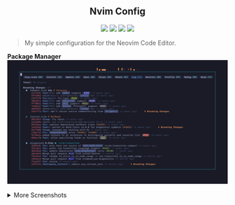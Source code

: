   <div>
  	<h2 align='center'> Nvim Config </h2>
  	<p align='center'>
  		<img src='https://img.shields.io/badge/Kernel-Linux-informational?style=for-the-badge&logo=linux&logoColor=faee0c&color=000000'/>
  		<img src='https://img.shields.io/badge/System-Fedora-informational?style=for-the-badge&logo=fedora&logoColor=3c6eb5&color=3c6eb5'/>
  		<img src='https://img.shields.io/badge/Editor-Neovim-informational?style=for-the-badge&logo=neovim&logoColor=69ef14&color=076694'/>
  		<img src='https://img.shields.io/badge/Code-Lua-informational?style=for-the-badge&logo=lua&logoColor=02027d&color=02027d'/>
  	</p>
  </div>

> My simple configuration for the Neovim Code Editor.

**Package Manager**
![Lazy Nvim](https://github.com/Fausto-Korpsvart/nvim/blob/main/screenshots/01-Lazy-Nvim.png)

<details>
<summary>More Screenshots</summary>
	<p>
		<b>Alpha</b>
		<img src='https://github.com/Fausto-Korpsvart/nvim/blob/main/screenshots/02-Alpha.png' />
		<b>LSP Diagnostics</b>
		<img src='https://github.com/Fausto-Korpsvart/nvim/blob/main/screenshots/03-LSP-Diagnostics.png' />
		<b>LSP Saga</b>
		<img src='https://github.com/Fausto-Korpsvart/nvim/blob/main/screenshots/04-LSP-Saga.png' />
		<b>Telescope</b>
		<img src='https://github.com/Fausto-Korpsvart/nvim/blob/main/screenshots/05-Telescope.png' />
		<b>CMP</b>
		<img src='https://github.com/Fausto-Korpsvart/nvim/blob/main/screenshots/06-CMP.png' />
		<b>Glow</b>
		<img src='https://github.com/Fausto-Korpsvart/nvim/blob/main/screenshots/07-Glow.png' />
		<b>Spectre</b>
		<img src='https://github.com/Fausto-Korpsvart/nvim/blob/main/screenshots/08-Spectre.png' />
	</p>
</details>
